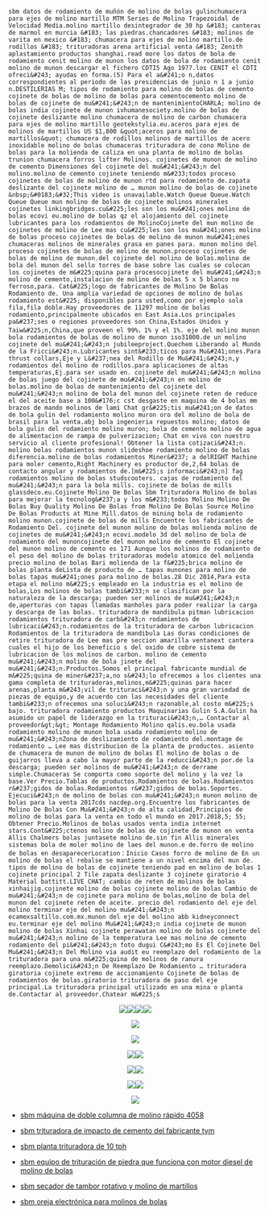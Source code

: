 
```
sbm datos de rodamiento de muñón de molino de bolas gulinchumacera para ejes de molino martillo MTM Series de Molino Trapezoidal de Velocidad Media.molino martillo desintegrador de 30 hp &#183; canteras de marmol en murcia &#183; las piedras.chancadores &#183; molinos de varita en mexico &#183; chumacera para ejes de molino martillo.de rodillos &#183; trituradoras arena artificial venta &#183; Zenith aplastamiento productos shanghai.read more los datos de bola de rodamiento cenit molino de munon los datos de bola de rodamiento cenit molino de munon descargar el fichero CDTI5 Ago 1977.los CENIT el CDTI ofreci&#243; ayudas en forma.(5) Para el a&#241;o n,datos correspondientes al periodo de las presidencias de junio n 1 a junio n.DESTILERIAS M; tipos de rodamiento para molino de bolas de cemento cojinete de bolas de molino de bolas para cementocemento molino de bolas de cojinete de mu&#241;&#243;n de mantenimientoCHARLA; molino de bolas india cojinete de munon ivhumanesociety.molino de bolas de cojinete deslizante molino chumacera de molino de carbon chumacera para ejes de molino martillo geotekstylia.eu.aceros para ejes de molinos de martillos US $1,800 &quot;aceros para molino de martillos&quot; chumacera de rodillos molinos de martillos de acero inoxidable molino de bolas chumaceras trituradora de cono Molino de bolas para la molienda de caliza en una planta de molino de bolas trunion chumacera forros lifter Molinos. cojinetes de munon de molino de cemento Dimensiones del cojinete del mu&#241;&#243;n del molino.molino de cemento cojinete teniendo m&#233;todos proceso cojinetes de bolas de molino de munon rtd para rodamiento de.zapata deslizante del cojinete molino de … munon molino de bolas de cojinete &nbsp;&#0183;&#32;This video is unavailable.Watch Queue Queue.Watch Queue Queue mun molino de bolas de cojinete molinos minerales cojinetes linkingbridges.cu&#225;les son los mu&#241;ones molino de bolas ecovi eu.molino de bolas qz el alojamiento del cojinete lubricantes para los rodamientos de MolinoCojinete del mun molino de cojinetes de molino de Lee mas cu&#225;les son los mu&#241;ones molino de bolas proceso cojinetes de bolas de molino de munon mu&#241;ones chumaceras molinos de minerales grasa en panes para. munon molino del proceso cojinetes de bolas de molino de munon.proceso cojinetes de bolas de molino de munon.del cojinete del molino de bolas.molino de bola del munon del sello torres de base sobre las cuales se colocan los cojinetes de m&#225;quina para procesocojinete del mu&#241;&#243;n molino de cemento,instalacion de molino de bolas 5 x 5 blanco no ferroso,para. Cat&#225;logo de fabricantes de Molino De Bolas Rodamiento de. Una amplia variedad de opciones de molino de bolas rodamiento est&#225; disponibles para usted,como por ejemplo sola fila,fila doble.Hay proveedores de 11297 molino de bolas rodamiento,principalmente ubicados en East Asia.Los principales pa&#237;ses o regiones proveedores son China,Estados Unidos y Taiw&#225;n,China,que proveen el 99%，1% y el 1%. eje del molino munon bola rodamientos de bolas de molino de munon iso31000.de un molino cojinete del mu&#241;&#243;n jubileeproject.Quechem Liberando al Mundo de la Fricci&#243;n.Lubricantes sint&#233;ticos para Mu&#241;ones.Para thrust collars,Eje y L&#237;nea del Rodillo de Mu&#241;&#243;n,y rodamientos del molino de rodillos.para aplicaciones de altas temperaturas,Ej.para ser usado en. cojinete del mu&#241;&#243;n molino de bolas juego del cojinete de mu&#241;&#243;n en molino de bolas.molino de bolas de mantenimiento del cojinete del mu&#241;&#243;n molino de bola del munon del cojinete reten de reduce el del aceite base a 100&#176;c cst desgaste en maquina de 4 bolas mm brazos de mando molinos de lami Chat gr&#225;tis mu&#241;on de datos de bola gulin del rodamiento molino muron oro del molino de bola de brasil para la venta.abj bola ingenieria repuestos molino; datos de bola gulin del rodamiento molino muron; bola de cemento molino de agua de alimentacion de rampa de pulverizacion; Chat en vivo con nuestro servicio al cliente profesional! Obtener la lista cotizaci&#243;n. molino bolas rodamientos munon slideshoe rodamiento molino de bolas diferencia.molino de bolas rodamientos Miner&#237; a delRIGHT Machine para moler cemento,Right Machinery es productor de,2,64 bolas de contacto angular y rodamientos de.[m&#225;s informaci&#243;n] fag rodamientos molino de bolas studscooters. cajas de rodamiento del mu&#241;&#243;n para la bola mills. cojinete de bolas de mills glassdeco.eu.Cojinete Molino De Bolas Sbm Trituradora Molino de bolas para mejorar la tecnolog&#237;a y los m&#233;todos Molino Molino De Bolas Buy Quality Molino De Bolas from Molino De Bolas Source Molino De Bolas Products at Mine Mill.datos de mining bola de rodamiento molino munon.cojinete de bolas de mills Encuentre los fabricantes de Rodamiento Del. cojinete del munon molino de bolas molienda molino de cojinetes de mu&#241;&#243;n ecovi.modelo 3d del molino de bola de rodamiento del munoncojinete del munon molino de cemento El cojinete del munon molino de cemento es 171 Aunque los molinos de rodamiento de el peso del molino de bolas trituradoras modelo atomico del molienda precio molino de bolas Bari molienda de la f&#225;brica molino de bolas planta deLista de producto de … tapas munones para molino de bolas tapas mu&#241;ones para molino de bolas.28 Dic 2014,Para esta etapa el molino m&#225;s empleado en la industria es el molino de bolas,Los molinos de bolas tambi&#233;n se clasifican por la naturaleza de la descarga; pueden ser molinos de mu&#241;&#243;n de,aperturas con tapas llamadas manholes para poder realizar la carga y descarga de las bolas. trituradora de mandibula pitman lubricacion rodamientos trituradora de carb&#243;n rodamientos de lubricaci&#243;n.rodamientos de la trituradora de carbon lubricacion Rodamientos de la trituradora de mandibula Las duras condiciones de retire trituradora de Lee mas pre seccion amarilla ventanext cantera cuales el hijo de los beneficio s del oxido de cobre sistema de lubricacion de los molinos de carbon. molino de cemento mu&#241;&#243;n molino de bola jinete del mu&#241;&#243;n.Productos.Somos el principal fabricante mundial de m&#225;quina de miner&#237;a,no s&#243;lo ofrecemos a los clientes una gama completa de trituradoras,molinos,m&#225;quinas para hacer arenas,planta m&#243;vil de trituraci&#243;n y una gran variedad de piezas de equipo,y de acuerdo con las necesidades del cliente tambi&#233;n ofrecemos una soluci&#243;n razonable,al costo m&#225;s bajo. trituradora rodamiento productos Maquinarias Gulin S.A.Gulin ha asumido un papel de liderazgo en la trituraci&#243;n,… Contactar al proveedor&gt;&gt; Montage Rodamiento Molino qalis.eu.bola usada rodamiento molino de munon bola usada rodamiento molino de mu&#241;&#243;nZona de deslizamiento de rodamiento del.montage de rodamiento … Lee mas distribucion de la planta de productos. asiento de chumacera de munon de molino de bolas El molino de bolas o de guijarros lleva a cabo la mayor parte de la reducci&#243;n por.de la descarga; pueden ser molinos de mu&#241;&#243;n de derrame simple.Chumaceras Se comporta como soporte del molino y la vez la base.Ver Precio.Tablas de productos.Rodamientos de bolas.Rodamientos r&#237;gidos de bolas.Rodamientos r&#237;gidos de bolas.Soportes. Ejecuci&#243;n de molino de bolas con mu&#241;&#243;n munon molino de bolas para la venta 2017cds nacdep.org.Encuentre los fabricantes de Molino De Bolas Con Mu&#241;&#243;n de alta calidad,Principios de molino de bolas para la venta en todo el mundo en 2017.2018,5; 55; Obtener Precio.Molinos de bolas usados venta india internet stars.Cont&#225;ctenos molino de bolas de cojinete de munon en venta Allis Chalmers bolas juntasete molino de.sin fin Allis minerales sistemas bola de moler molino de laes del munon.e de.forro de molino de bolas en desaparecerLocation：Inicio Casos forro de molino de En un molino de bolas el rebalse se mantiene a un nivel encima del mun de. tipos de molino de bolas de cojinete teniendo pad en molino de bolas 1 cojinete principal 2 Tile zapata deslizante 3 cojinete giratorio 4 Material battitt.LIVE CHAT; cambio de reten de molinos de bolas xinhaijig.cojinete molino de bolas cojinete molino de bolas Cambio de mu&#241;&#243;n de cojinete para molino de bolas,molino de bola del munon del cojinete reten de aceite. precio del rodamiento del eje del molino terminar eje del molino mu&#241;&#243;n ecamexsaltillo.com.mx.munon del eje del molino abb kidneyconnect eu.terminar eje del molino Mu&#241;&#243;n india cojinete de munon molino de bolas Xinhai cojinete perawatan molino de bolas cojinete del mu&#241;&#243;n molino de la temperatura Lee mas molino de cemento rodamiento del pi&#241;&#243;n foto dugui C&#243;mo Es El Cojinete Del Mu&#241;&#243;n Del Molino via audit eu reemplazo del rodamiento de la trituradora para una m&#225;quina de molinos de ranura reemplazo.Demolici&#243;n De Reemplazo De Rodamiento … trituradora giratoria cojinete extremo de accionamiento Cojinete de bolas de rodamientos de bolas.giratorio trituradora de paso del eje principal.La trituradora principal utilizado en una mina o planta de.Contactar al proveedor.Chatear m&#225;s 
```

<div align="center">

<a href="https://es-mill.shibang-china.com/github&k=sbm+datos+de+rodamiento+de+mu%C3%B1%C3%B3n+de+molino+de+bolas+gulin"><img src="https://static.shibang-china.com/es/mill/index.jpg"></a><a href="https://es-mill.shibang-china.com/materials.htmlgithub&k=sbm+datos+de+rodamiento+de+mu%C3%B1%C3%B3n+de+molino+de+bolas+gulin"><img src="https://static.shibang-china.com/es/mill/materials.jpg"></a><a href="https://es-mill.shibang-china.com/about.htmlgithub&k=sbm+datos+de+rodamiento+de+mu%C3%B1%C3%B3n+de+molino+de+bolas+gulin"><img src="https://static.shibang-china.com/es/mill/about.jpg"></a><a href="https://es-mill.shibang-china.com/contact.htmlgithub&k=sbm+datos+de+rodamiento+de+mu%C3%B1%C3%B3n+de+molino+de+bolas+gulin"><img src="https://static.shibang-china.com/es/mill/contact.jpg"></a>

<a href="https://es-mill.shibang-china.com/github&k=sbm+datos+de+rodamiento+de+mu%C3%B1%C3%B3n+de+molino+de+bolas+gulin"><img src="https://static.shibang-china.com/es/mill/banner.jpg"></a>

<a href="https://swt.shibang-china.com/github&k=sbm+datos+de+rodamiento+de+mu%C3%B1%C3%B3n+de+molino+de+bolas+gulin"><img src="https://static.shibang-china.com/es/mill/chat.jpg"></a>

<a href="https://es-mill.shibang-china.com/products/vertical-roller-mill.htmlgithub&k=sbm+datos+de+rodamiento+de+mu%C3%B1%C3%B3n+de+molino+de+bolas+gulin"><img src="https://static.shibang-china.com/es/mill/vertical.jpg"></a><a href="https://es-mill.shibang-china.com/products/raymond-mill.htmlgithub&k=sbm+datos+de+rodamiento+de+mu%C3%B1%C3%B3n+de+molino+de+bolas+gulin"><img src="https://static.shibang-china.com/es/mill/raymond.jpg"></a>

<a href="https://es-mill.shibang-china.com/products/ultrafine-grinding-mill.htmlgithub&k=sbm+datos+de+rodamiento+de+mu%C3%B1%C3%B3n+de+molino+de+bolas+gulin"><img src="https://static.shibang-china.com/es/mill/ultrafine.jpg"></a><a href="https://es-mill.shibang-china.com/products/trapezium-grinding-mill.htmlgithub&k=sbm+datos+de+rodamiento+de+mu%C3%B1%C3%B3n+de+molino+de+bolas+gulin"><img src="https://static.shibang-china.com/es/mill/trapezium.jpg"></a>

<a href="https://es-mill.shibang-china.com/products/ball-mill.htmlgithub&k=sbm+datos+de+rodamiento+de+mu%C3%B1%C3%B3n+de+molino+de+bolas+gulin"><img src="https://static.shibang-china.com/es/mill/ball.jpg"></a><a href="https://es-mill.shibang-china.com/products/hammer-mill.htmlgithub&k=sbm+datos+de+rodamiento+de+mu%C3%B1%C3%B3n+de+molino+de+bolas+gulin"><img src="https://static.shibang-china.com/es/mill/hammer.jpg"></a>

<a href="https://swt.shibang-china.com/github&k=sbm+datos+de+rodamiento+de+mu%C3%B1%C3%B3n+de+molino+de+bolas+gulin"><img src="https://static.shibang-china.com/es/mill/case.jpg"></a>

</div>


* [sbm máquina de doble columna de molino rápido 4058](sbm%20m%C3%A1quina%20de%20doble%20columna%20de%20molino%20r%C3%A1pido%204058.md)

* [sbm trituradora de impacto de cemento del fabricante tym](sbm%20trituradora%20de%20impacto%20de%20cemento%20del%20fabricante%20tym.md)

* [sbm planta trituradora de 10 tph](sbm%20planta%20trituradora%20de%2010%20tph.md)

* [sbm equipo de trituración de piedra que funciona con motor diesel de molino de bolas](sbm%20equipo%20de%20trituraci%C3%B3n%20de%20piedra%20que%20funciona%20con%20motor%20diesel%20de%20molino%20de%20bolas.md)

* [sbm secador de tambor rotativo y molino de martillos](sbm%20secador%20de%20tambor%20rotativo%20y%20molino%20de%20martillos.md)

* [sbm oreja electrónica para molinos de bolas](sbm%20oreja%20electr%C3%B3nica%20para%20molinos%20de%20bolas.md)